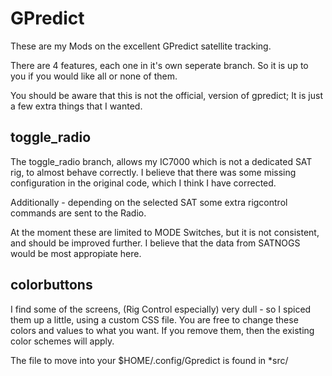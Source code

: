 # GPredict

These are my Mods on the excellent GPredict satellite tracking. 


There are 4 features, each one in it's own seperate branch. So it is up to you if you would like all or none of them.

You should be aware that this is not the official, version of gpredict; It is just a few extra things that I wanted.


## toggle_radio

The toggle_radio branch, allows my IC7000 which is not a dedicated SAT rig, to almost behave correctly. I believe that there was some missing configuration in the original code, which I think I have corrected. 

Additionally - depending on the selected SAT some extra rigcontrol commands are sent to the Radio.

At the moment these are limited to MODE Switches, but it is not consistent, and should be improved further.
I believe that the data from SATNOGS would be most appropiate here.


## colorbuttons

I find some of the screens, (Rig Control especially) very dull - so I spiced them up a little, using a custom CSS file.
You are free to change these colors and values to what you want. If you remove them, then the existing color schemes will apply.

The file to move into your $HOME/.config/Gpredict is found in *src/
